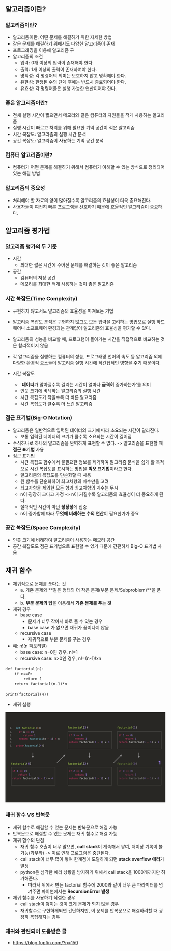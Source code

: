 ## 알고리즘이란?
### 알고리즘이란?
* 알고리즘이란, 어떤 문제를 해결하기 위한 자세한 방법
* 같은 문제를 해결하기 위해서도 다양한 알고리즘이 존재
* 프로그래밍을 이용해 알고리즘 구
* 알고리즘의 조건
    - 입력: 0개 이상의 입력이 존재해야 한다.
    - 촐력: 1개 이상의 출력이 존재하여야 한다.
    - 명백성: 각 명령어의 의미는 모호하지 않고 명확해야 한다.
    - 유한성: 한정된 수의 단계 후에는 반드시 종료되어야 한다.
    - 유효성: 각 명령어들은 실행 가능한 연산이어야 한다.


### 좋은 알고리즘이란?
* 전체 실행 시간이 짧으면서 메모리와 같은 컴퓨터의 자원들을 적게 사용하는 알고리즘
* 실행 시간이 빠르고 처리를 위해 필요한 기억 공간이 적은 알고리즘
* 시간 복잡도: 알고리즘의 실행 시간 분석
* 공간 복잡도: 알고리즘이 사용하는 기억 공간 분석

### 컴퓨터 알고리즘이란?
* 컴퓨터가 어떤 문제를 해결하기 위해서 컴퓨터가 이해할 수 있는 방식으로 정리되어 있는 해결 방법

### 알고리즘의 중요성
* 처리해야 할 자료의 양이 많아질수록 알고리즘의 효율성이 더욱 중요해진다.
* 사용자들이 여전히 빠른 프로그램을 선호하기 때문에 효율적인 알고리즘이 중요하다.

## 알고리즘 평가법
### 알고리즘 평가의 두 기준
* 시간
    - 최대한 짧은 시간에 주어진 문제를 해결하는 것이 좋은 알고리즘
* 공간
    - 컴퓨터의 저장 공간
    - 메모리를 최대한 적게 사용하는 것이 좋은 알고리즘

### 시간 복잡도(Time Complexity)
* 구현하지 않고서도 알고리즘의 효율성을 따져보는 기법
* 알고리즘 복잡도 분석은 구현하지 않고도 모든 입력을 고려하는 방법으로 실행 하드웨어나 소프트웨어 환경과는 관계없이 알고리즘의 효율성을 평가할 수 있다.
* 알고리즘의 성능을 비교할 때, 프로그램이 돌아가는 시간을 직접적으로 비교하는 것은 합리적이지 않음
* 각 알고리즘을 실행하는 컴퓨터의 성능, 프로그래밍 언어의 속도 등 알고리즘 외에 다양한 환경적 요소들이 알고리즘 실행 시간에 직간접적인 영향을 주기 때문이다.

* 시간 복잡도
    - '**데이터**가 많아질수록 걸리는 시간이 얼마나 **급격히** 증가하는가'를 의미
    - 인풋 크기에 비례하는 알고리즘의 실행 시간
    - 시간 복잡도가 작을수록 더 빠른 알고리즘
    - 시간 복잡도가 클수록 더 느린 알고리즘

### 점근 표기법(Big-O Notation)
* 알고리즘은 일반적으로 입력된 데이터의 크기에 따라 소요되는 시간이 달라진다.
    - 보통 입력된 데이터의 크기가 클수록 소요되는 시간이 길어짐
* 수식하나로 하나의 알고리즘을 완벽하게 표현할 수 없다. -> 알고리즘을 표현할 때 **점근 표기법** 사용
* 점근 표기법
    - 시간 복잡도 함수에서 불필요한 정보를 제거하여 알고리즘 분석을 쉽게 할 목적으로 시간 복잡도를 표시하는 방법을 **빅오 표기법**이라고 한다.
    - 알고리즘의 복잡도를 단순화할 때 사용
    - 원 함수를 단순화하여 최고차항의 차수만을 고려
    - 최고자항을 제외한 모든 항과 최고차항의 계수는 무시
    - n이 굉장히 크다고 가정 -> n이 커질수록 알고리즘의 효율성이 더 중요하게 된다.
    - 절대적인 시간이 아닌 **성장성**에 집중
    - n이 증가함에 따라 **무엇에 비례하는 수의 연산**이 필요한가가 중요

### 공간 복잡도(Space Complexity)
* 인풋 크기에 비례하여 알고리즘이 사용하는 메모리 공간
* 공간 복잡도도 점근 표기법으로 표현할 수 있기 때문에 간편하세 Big-O 표기법 사용

## 재귀 함수
* 재귀적으로 문제를 푼다는 것 
    - a. 기존 문제와 **같은 형태의 더 작은 문제(부분 문제/Subproblem)**을 푼다.
    - b. **부분 문제의 답**을 이용해서 **기존 문제를 푸는 것**
* 재귀 경우
    - base case
        + 문제가 너무 작아서 바로 풀 수 있는 경우
        + base case 가 없으면 재귀가 끝이나지 않음
    - recursive case
        + 재귀적으로 부분 문제를 푸는 경우
* 예: n!(n 팩토리얼)
    - base case: n=0인 경우, n!=1
    - recursive case: n>0인 경우, n!=(n-1)!xn
```
def factorial(n):
    if n==0:
        return 1
    return factorial(n-1)*n

print(factorial(4))
```
* 재귀 실행
<img src="images/재귀.png">

### 재귀 함수 VS 반복문
* 재귀 함수로 해결할 수 있는 문제는 반복문으로 해결 가능
* 반복문으로 해결할 수 있는 문제는 재귀 함수로 해결 가능
* 재귀 함수의 단점
    - 재귀 함수 호출이 너무 많으면, **call stack**이 계속해서 쌓여, 더이상 기록이 불가능(과부화) -> 이로 인해 프로그램은 중단된다.
    - call stack이 너무 많이 쌓여 한계점에 도달하게 되면 **stack overflow 에러**가 발생
    - python은 심각한 에러 상황을 방지하기 위해서 call stack을 1000개까지만 허가해준다.
        + 따라서 위에서 만든 factorial 함수에 2000과 같이 너무 큰 파라미터를 넘겨주면 파이썬에서는 **RecursionError 발생**
* 재귀 함수를 사용하기 적절한 경우
    - call stack이 쌓이는 것이 크게 문제가 되지 않을 경우
    - 재귀함수로 구현하게되면 간단하지만, 이 문제를 반복문으로 해결하려할 때 굉장히 복잡해지는 경우

### 재귀와 관련되어 도움받은 글
* https://blog.fupfin.com/?p=150